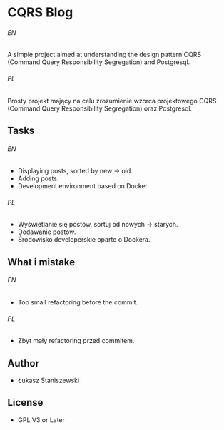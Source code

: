 # CQRS Blog

###### EN

A simple project aimed at understanding the design pattern
CQRS (Command Query Responsibility Segregation) and Postgresql.

###### PL

Prosty projekt mający na celu zrozumienie wzorca projektowego
CQRS (Command Query Responsibility Segregation) oraz Postgresql.

## Tasks

###### EN

- Displaying posts, sorted by new -> old.
- Adding posts.
- Development environment based on Docker.

###### PL

- Wyświetlanie się postów, sortuj od nowych -> starych.
- Dodawanie postów.
- Środowisko developerskie oparte o Dockera.

## What i mistake

###### EN

- Too small refactoring before the commit.

###### PL

- Zbyt mały refactoring przed commitem.

## Author

* Łukasz Staniszewski

## License

* GPL V3 or Later
